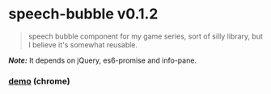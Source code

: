 # speech-bubble v0.1.2

> speech bubble component for my game series, sort of silly library, but I believe it's somewhat reusable.

***Note:*** It depends on jQuery, es6-promise and info-pane.

### [demo](http://kt3k.github.io/speech-bubble/test.html) (chrome)
